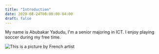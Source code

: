 ```yaml
---
title: "Introduction"
date: 2020-08-24T00:00:00-04:00
draft: false
---
```


My name is Abubakar Yadudu, I'm a senior majoring in ICT. I enjoy playing soccer during my free time.  

![This is a picture by French artist](https://festive-ptolemy-dadc6b.netlify.app/FAA3E6E5-6724-4CB0-925D-0520BAFFBB87.jpeg)
